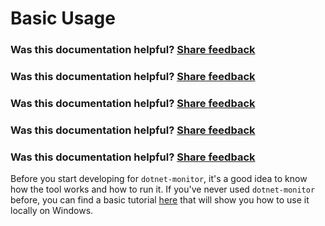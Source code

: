 # Basic Usage
### Was this documentation helpful? [Share feedback](https://www.research.net/r/DGDQWXH?src=documentation%2FlearningPath%2Fbasic-usage)
### Was this documentation helpful? [Share feedback](https://www.research.net/r/DGDQWXH?src=documentation%2FlearningPath%2Fbasic-usage)

### Was this documentation helpful? [Share feedback](https://www.research.net/r/DGDQWXH?src=documentation%2FlearningPath%2Fbasic-usage)
### Was this documentation helpful? [Share feedback](https://www.research.net/r/DGDQWXH?src=documentation%2FlearningPath%2Fbasic-usage)

### Was this documentation helpful? [Share feedback](https://www.research.net/r/DGDQWXH?src=documentation%2FlearningPath%2Fbasic-usage)
Before you start developing for `dotnet-monitor`, it's a good idea to know how the tool works and how to run it. If you've never used `dotnet-monitor` before, you can find a basic tutorial [here](https://www.youtube.com/watch?v=pG0t19bEYJw) that will show you how to use it locally on Windows.

